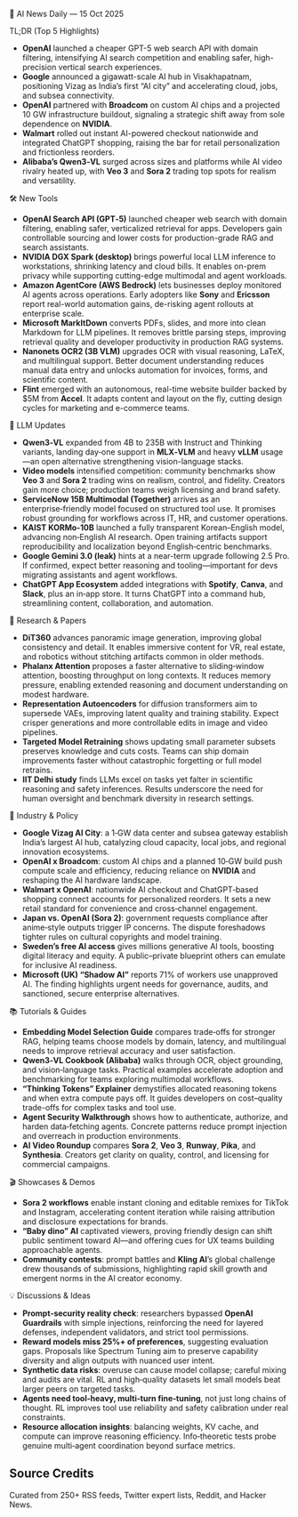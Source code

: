 📰 AI News Daily — 15 Oct 2025

TL;DR (Top 5 Highlights)
- **OpenAI** launched a cheaper GPT-5 web search API with domain filtering, intensifying AI search competition and enabling safer, high-precision vertical search experiences.
- **Google** announced a gigawatt-scale AI hub in Visakhapatnam, positioning Vizag as India’s first “AI city” and accelerating cloud, jobs, and subsea connectivity.
- **OpenAI** partnered with **Broadcom** on custom AI chips and a projected 10 GW infrastructure buildout, signaling a strategic shift away from sole dependence on **NVIDIA**.
- **Walmart** rolled out instant AI-powered checkout nationwide and integrated ChatGPT shopping, raising the bar for retail personalization and frictionless reorders.
- **Alibaba’s Qwen3‑VL** surged across sizes and platforms while AI video rivalry heated up, with **Veo 3** and **Sora 2** trading top spots for realism and versatility.

🛠️ New Tools
- **OpenAI Search API (GPT‑5)** launched cheaper web search with domain filtering, enabling safer, verticalized retrieval for apps. Developers gain controllable sourcing and lower costs for production-grade RAG and search assistants.
- **NVIDIA DGX Spark (desktop)** brings powerful local LLM inference to workstations, shrinking latency and cloud bills. It enables on-prem privacy while supporting cutting-edge multimodal and agent workloads.
- **Amazon AgentCore (AWS Bedrock)** lets businesses deploy monitored AI agents across operations. Early adopters like **Sony** and **Ericsson** report real-world automation gains, de-risking agent rollouts at enterprise scale.
- **Microsoft MarkItDown** converts PDFs, slides, and more into clean Markdown for LLM pipelines. It removes brittle parsing steps, improving retrieval quality and developer productivity in production RAG systems.
- **Nanonets OCR2 (3B VLM)** upgrades OCR with visual reasoning, LaTeX, and multilingual support. Better document understanding reduces manual data entry and unlocks automation for invoices, forms, and scientific content.
- **Flint** emerged with an autonomous, real-time website builder backed by $5M from **Accel**. It adapts content and layout on the fly, cutting design cycles for marketing and e-commerce teams.

🤖 LLM Updates
- **Qwen3‑VL** expanded from 4B to 235B with Instruct and Thinking variants, landing day‑one support in **MLX‑VLM** and heavy **vLLM** usage—an open alternative strengthening vision-language stacks.
- **Video models** intensified competition: community benchmarks show **Veo 3** and **Sora 2** trading wins on realism, control, and fidelity. Creators gain more choice; production teams weigh licensing and brand safety.
- **ServiceNow 15B Multimodal (Together)** arrives as an enterprise‑friendly model focused on structured tool use. It promises robust grounding for workflows across IT, HR, and customer operations.
- **KAIST KORMo‑10B** launched a fully transparent Korean–English model, advancing non‑English AI research. Open training artifacts support reproducibility and localization beyond English‑centric benchmarks.
- **Google Gemini 3.0 (leak)** hints at a near-term upgrade following 2.5 Pro. If confirmed, expect better reasoning and tooling—important for devs migrating assistants and agent workflows.
- **ChatGPT App Ecosystem** added integrations with **Spotify**, **Canva**, and **Slack**, plus an in‑app store. It turns ChatGPT into a command hub, streamlining content, collaboration, and automation.

📑 Research & Papers
- **DiT360** advances panoramic image generation, improving global consistency and detail. It enables immersive content for VR, real estate, and robotics without stitching artifacts common in older methods.
- **Phalanx Attention** proposes a faster alternative to sliding‑window attention, boosting throughput on long contexts. It reduces memory pressure, enabling extended reasoning and document understanding on modest hardware.
- **Representation Autoencoders** for diffusion transformers aim to supersede VAEs, improving latent quality and training stability. Expect crisper generations and more controllable edits in image and video pipelines.
- **Targeted Model Retraining** shows updating small parameter subsets preserves knowledge and cuts costs. Teams can ship domain improvements faster without catastrophic forgetting or full model retrains.
- **IIT Delhi study** finds LLMs excel on tasks yet falter in scientific reasoning and safety inferences. Results underscore the need for human oversight and benchmark diversity in research settings.

🏢 Industry & Policy
- **Google Vizag AI City**: a 1‑GW data center and subsea gateway establish India’s largest AI hub, catalyzing cloud capacity, local jobs, and regional innovation ecosystems.
- **OpenAI x Broadcom**: custom AI chips and a planned 10‑GW build push compute scale and efficiency, reducing reliance on **NVIDIA** and reshaping the AI hardware landscape.
- **Walmart x OpenAI**: nationwide AI checkout and ChatGPT‑based shopping connect accounts for personalized reorders. It sets a new retail standard for convenience and cross‑channel engagement.
- **Japan vs. OpenAI (Sora 2)**: government requests compliance after anime‑style outputs trigger IP concerns. The dispute foreshadows tighter rules on cultural copyrights and model training.
- **Sweden’s free AI access** gives millions generative AI tools, boosting digital literacy and equity. A public–private blueprint others can emulate for inclusive AI readiness.
- **Microsoft (UK) “Shadow AI”** reports 71% of workers use unapproved AI. The finding highlights urgent needs for governance, audits, and sanctioned, secure enterprise alternatives.

📚 Tutorials & Guides
- **Embedding Model Selection Guide** compares trade‑offs for stronger RAG, helping teams choose models by domain, latency, and multilingual needs to improve retrieval accuracy and user satisfaction.
- **Qwen3‑VL Cookbook (Alibaba)** walks through OCR, object grounding, and vision‑language tasks. Practical examples accelerate adoption and benchmarking for teams exploring multimodal workflows.
- **“Thinking Tokens” Explainer** demystifies allocated reasoning tokens and when extra compute pays off. It guides developers on cost–quality trade-offs for complex tasks and tool use.
- **Agent Security Walkthrough** shows how to authenticate, authorize, and harden data‑fetching agents. Concrete patterns reduce prompt injection and overreach in production environments.
- **AI Video Roundup** compares **Sora 2**, **Veo 3**, **Runway**, **Pika**, and **Synthesia**. Creators get clarity on quality, control, and licensing for commercial campaigns.

🎬 Showcases & Demos
- **Sora 2 workflows** enable instant cloning and editable remixes for TikTok and Instagram, accelerating content iteration while raising attribution and disclosure expectations for brands.
- **“Baby dino” AI** captivated viewers, proving friendly design can shift public sentiment toward AI—and offering cues for UX teams building approachable agents.
- **Community contests**: prompt battles and **Kling AI**’s global challenge drew thousands of submissions, highlighting rapid skill growth and emergent norms in the AI creator economy.

💡 Discussions & Ideas
- **Prompt‑security reality check**: researchers bypassed **OpenAI Guardrails** with simple injections, reinforcing the need for layered defenses, independent validators, and strict tool permissions.
- **Reward models miss 25%+ of preferences**, suggesting evaluation gaps. Proposals like Spectrum Tuning aim to preserve capability diversity and align outputs with nuanced user intent.
- **Synthetic data risks**: overuse can cause model collapse; careful mixing and audits are vital. RL and high‑quality datasets let small models beat larger peers on targeted tasks.
- **Agents need tool‑heavy, multi‑turn fine‑tuning**, not just long chains of thought. RL improves tool use reliability and safety calibration under real constraints.
- **Resource allocation insights**: balancing weights, KV cache, and compute can improve reasoning efficiency. Info‑theoretic tests probe genuine multi‑agent coordination beyond surface metrics.

## Source Credits  
Curated from 250+ RSS feeds, Twitter expert lists, Reddit, and Hacker News.